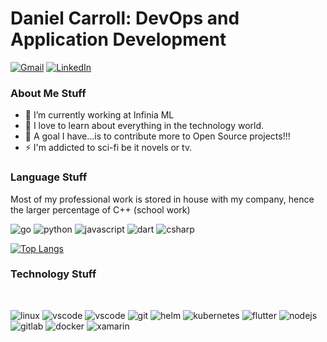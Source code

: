 # Daniel Carroll: DevOps and Application Development

[![Gmail](https://img.shields.io/badge/-GMAIL-D14836?style=for-the-badge&logo=gmail&logoColor=white)](mailto:danielc103@gmail.com)
[![LinkedIn](https://img.shields.io/badge/-LINKEDIN-0077B5?style=for-the-badge&logo=linkedin&logoColor=white)](https://www.linkedin.com/in/danielccarroll/)

### About Me Stuff

- 🔭 I’m currently working at Infinia ML
- 🌱 I love to learn about everything in the technology world.
- 👯 A goal I have...is to contribute more to Open Source projects!!!
- ⚡ I'm addicted to sci-fi be it novels or tv.

### Language Stuff

Most of my professional work is stored in house with my company, hence the larger percentage of C++ (school work)

<p>
  <img alt="go" src="https://img.shields.io/badge/-Go-yellow?style=for-the-badge&logo=go&logoColor=white" />

<img alt="python" src="https://img.shields.io/badge/-python-yellow?style=for-the-badge&logo=python&logoColor=white" />

  <img alt="javascript" src="https://img.shields.io/badge/-js-yellow?style=for-the-badge&logo=javascript&logoColor=white" />

 <img alt="dart" src="https://img.shields.io/badge/-dart-F05032?style=for-the-badge&logo=dart&logoColor=white" />

  <img alt="csharp" src="https://img.shields.io/badge/-c sharp-F05032?style=for-the-badge&logo=c-sharp&logoColor=white" />

<p>

[![Top Langs](https://github-readme-stats.vercel.app/api/top-langs/?username=danielc103&layout=compact&theme=dark)](https://github.com/anuraghazra/github-readme-stats)


### Technology Stuff

<br>

<p>

  <img alt="linux" src="https://img.shields.io/badge/-linux-black?style=for-the-badge&logo=linux&logoColor=white" />

  <img alt="vscode" src="https://img.shields.io/badge/-openshift-darkred?style=for-the-badge" />

  <img alt="vscode" src="https://img.shields.io/badge/-vscode-purple?style=for-the-badge&logo=visual-studio-code&logoColor=white" />

  <img alt="git" src="https://img.shields.io/badge/-Git-F05032?style=for-the-badge&logo=git&logoColor=white" />

  <img alt="helm" src="https://img.shields.io/badge/-Helm-blue?style=for-the-badge&logo=helm&logoColor=white" />

   <img alt="kubernetes" src="https://img.shields.io/badge/-K8s-bluegreen?style=for-the-badge&logo=kubernetes&logoColor=blue" />

   <img alt="flutter" src="https://img.shields.io/badge/-flutter-F05032?style=for-the-badge&logo=flutter&logoColor=white" />

  <img alt="nodejs" src="https://img.shields.io/badge/-node-darkgreen?style=for-the-badge&logo=node.js&logoColor=white" />

   <img alt="gitlab" src="https://img.shields.io/badge/-gitlab-darkblue?style=for-the-badge&logo=gitlab&logoColor=white" />

  <img alt="docker" src="https://img.shields.io/badge/-docker-F05032?style=for-the-badge&logo=docker&logoColor=white" />

 <img alt="xamarin" src="https://img.shields.io/badge/-xamarin-lightblue?style=for-the-badge&logo=Xamarin&logoColor=white" />
<p>

<br />
<br />
